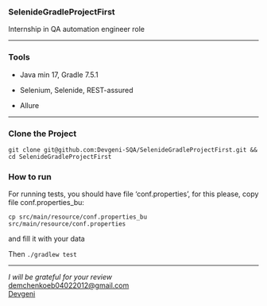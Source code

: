 ### SelenideGradleProjectFirst

 Internship in QA automation engineer role
___
### Tools
- Java min 17, Gradle 7.5.1

- Selenium, Selenide, REST-assured

- Allure
___
### Clone the Project    
`git clone git@github.com:Devgeni-SQA/SelenideGradleProjectFirst.git && cd SelenideGradleProjectFirst`
### How to run

For running tests, you should have file ‘conf.properties’, for this please, copy file conf.properties_bu:  

`cp src/main/resource/conf.properties_bu src/main/resource/conf.properties`  

and fill it with your data 

Then
`./gradlew test`

___
*I will be grateful for your review*  
[demchenkoeb04022012@gmail.com](mailto:demchenkoeb04022012@gmail.com)  
[Devgeni](https://www.linkedin.com/in/devgeni/)